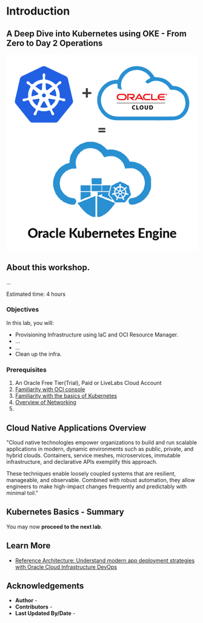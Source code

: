 
# Introduction

## A Deep Dive into Kubernetes using OKE - From Zero to Day 2 Operations

![Kubernetes on OCI](images/OKE_Diagram.png)

## About this workshop.

...

Estimated time: 4 hours

### Objectives

In this lab, you will:

* Provisioning Infrastructure using IaC and OCI Resource Manager.
* ...
* ...
* Clean up the infra.

### Prerequisites

1. An Oracle Free Tier(Trial), Paid or LiveLabs Cloud Account
1. [Familiarity with OCI console](https://docs.us-phoenix-1.oraclecloud.com/Content/GSG/Concepts/console.htm)
1. [Familiarity with the basics of Kubernetes](https://kubernetes.io/docs/tutorials/kubernetes-basics/)
1. [Overview of Networking](https://docs.us-phoenix-1.oraclecloud.com/Content/Network/Concepts/overview.htm)
1. 


## Cloud Native Applications Overview

"Cloud native technologies empower organizations to build and run scalable applications in modern, dynamic environments such as public, private, and hybrid clouds. Containers, service meshes, microservices, immutable infrastructure, and declarative APIs exemplify this approach.

These techniques enable loosely coupled systems that are resilient, manageable, and observable. Combined with robust automation, they allow engineers to make high-impact changes frequently and predictably with minimal toil."

## Kubernetes Basics - Summary

You may now **proceed to the next lab**.

## Learn More

* [Reference Architecture: Understand modern app deployment strategies with Oracle Cloud Infrastructure DevOps ](https://docs.oracle.com/en/solutions/mod-app-deploy-strategies-oci/index.html)

## Acknowledgements

* **Author** - 
* **Contributors** -
* **Last Updated By/Date** - 